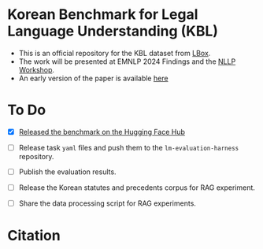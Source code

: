 # Korean Benchmark for Legal Language Understanding (KBL)
- This is an official repository for the KBL dataset from [LBox](https://lbox.kr/v2).
- The work will be presented at EMNLP 2024 Findings and the [NLLP Workshop](https://nllpw.org/workshop/).
- An early version of the paper is available [here](paper/kbl-final-copy.pdf)

# To Do
- [x] [Released the benchmark on the Hugging Face Hub](https://huggingface.co/datasets/lbox/kbl)
- [ ] Release task `yaml` files and push them to the `lm-evaluation-harness` repository.
- [ ] Publish the evaluation results.
- [ ] Release the Korean statutes and precedents corpus for RAG experiment.
- [ ] Share the data processing script for RAG experiments.


# Citation
